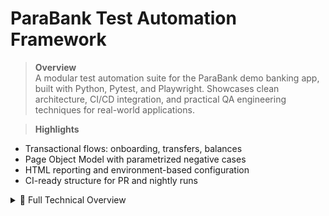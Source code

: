 # ParaBank Test Automation Framework

>  **Overview**  
A modular test automation suite for the ParaBank demo banking app, built with Python, Pytest, and Playwright. Showcases clean architecture, CI/CD integration, and practical QA engineering techniques for real-world applications.

>  **Highlights**
- Transactional flows: onboarding, transfers, balances
- Page Object Model with parametrized negative cases
- HTML reporting and environment-based configuration
- CI-ready structure for PR and nightly runs

<details>
  <summary>📄 Full Technical Overview</summary>

## Tech Stack

- **Pytest** — orchestrates tests and supports marker-based execution  
- **Playwright** — handles browser automation (headless and headed modes)  
- **Page Object Model (POM)** — improves code maintainability and reuse  
- **Custom assertions** — ensures readable, traceable validations  
- **Environment config** — managed via `.env` and `config.py`  

## Test Coverage

- **User registration and login** — validates onboarding and dashboard access  
- **Account overview** — checks account count, balances, and available funds  
- **Open new account** — creates a savings account and verifies UI updates  
- **Transfer funds** — moves money between accounts and confirms updated balances  
- **Dynamic data validation** — uses account numbers and balance checks across multiple views  

## CI/CD Integration

- Jenkins jobs triggered automatically on GitHub commits  
- Supports parameterized test runs with environment control  
- Build history and job status visible in the Jenkins dashboard (`Jenkins.jpg`)  

## Reporting

- HTML reports generated via Pytest for each test run  
- Sample report and screenshots included (`report.html`, `report.jpg`)  
- Screenshot capture on failure can be added for deeper traceability  

## 📁 Project Structure

- `pages/` — Page Object Models  
  - `account_overview_page.py`  
  - `administration_page.py`  
  - `login_page.py`  
  - `main_page.py`  
  - `open_new_account_page.py`  
  - `register_page.py`  
  - `transfer_funds_page.py`  
- `tests/` — Pytest test cases  
  - `test_register_login.py`  
  - `test_account_overview.py`  
  - `test_open_new_account.py`  
  - `test_transfer_funds.py`  
  - `test_logout.py`  
- `utils/` — Helpers and shared methods  
- `.env` — Environment variables  
- `.gitignore` — Git exclusions  
- `config.py` — Runtime configuration loader  
- `pytest.ini` — Pytest settings  
- `requirements.txt` — Python dependencies  
- `report.html` — Sample test report  
- `report.jpg` — Screenshot from test run  
- `README.md` — Project overview  

## 👤 Author

**Ievgen** — QA engineer with deep expertise in Playwright, Pytest, and CI/CD pipelines. Focused on building scalable, maintainable automation with clean architecture and traceable validations.

</details>
